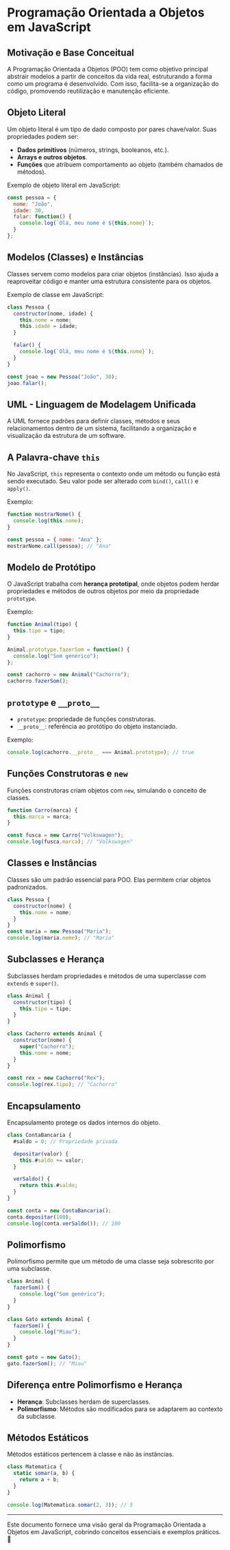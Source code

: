 # Programação Orientada a Objetos em JavaScript

## Motivação e Base Conceitual
A Programação Orientada a Objetos (POO) tem como objetivo principal abstrair modelos a partir de conceitos da vida real, estruturando a forma como um programa é desenvolvido. Com isso, facilita-se a organização do código, promovendo reutilização e manutenção eficiente.

## Objeto Literal
Um objeto literal é um tipo de dado composto por pares chave/valor. Suas propriedades podem ser:
- **Dados primitivos** (números, strings, booleanos, etc.).
- **Arrays e outros objetos**.
- **Funções** que atribuem comportamento ao objeto (também chamados de métodos).

Exemplo de objeto literal em JavaScript:
```javascript
const pessoa = {
  nome: "João",
  idade: 30,
  falar: function() {
    console.log(`Olá, meu nome é ${this.nome}`);
  }
};
```

## Modelos (Classes) e Instâncias
Classes servem como modelos para criar objetos (instâncias). Isso ajuda a reaproveitar código e manter uma estrutura consistente para os objetos.

Exemplo de classe em JavaScript:
```javascript
class Pessoa {
  constructor(nome, idade) {
    this.nome = nome;
    this.idade = idade;
  }

  falar() {
    console.log(`Olá, meu nome é ${this.nome}`);
  }
}

const joao = new Pessoa("João", 30);
joao.falar();
```

## UML - Linguagem de Modelagem Unificada
A UML fornece padrões para definir classes, métodos e seus relacionamentos dentro de um sistema, facilitando a organização e visualização da estrutura de um software.

## A Palavra-chave `this`
No JavaScript, `this` representa o contexto onde um método ou função está sendo executado. Seu valor pode ser alterado com `bind()`, `call()` e `apply()`.

Exemplo:
```javascript
function mostrarNome() {
  console.log(this.nome);
}

const pessoa = { nome: "Ana" };
mostrarNome.call(pessoa); // "Ana"
```

## Modelo de Protótipo
O JavaScript trabalha com **herança prototipal**, onde objetos podem herdar propriedades e métodos de outros objetos por meio da propriedade `prototype`.

Exemplo:
```javascript
function Animal(tipo) {
  this.tipo = tipo;
}

Animal.prototype.fazerSom = function() {
  console.log("Som genérico");
};

const cachorro = new Animal("Cachorro");
cachorro.fazerSom();
```

## `prototype` e `__proto__`
- `prototype`: propriedade de funções construtoras.
- `__proto__`: referência ao protótipo do objeto instanciado.

Exemplo:
```javascript
console.log(cachorro.__proto__ === Animal.prototype); // true
```

## Funções Construtoras e `new`
Funções construtoras criam objetos com `new`, simulando o conceito de classes.
```javascript
function Carro(marca) {
  this.marca = marca;
}

const fusca = new Carro("Volkswagen");
console.log(fusca.marca); // "Volkswagen"
```

## Classes e Instâncias
Classes são um padrão essencial para POO. Elas permitem criar objetos padronizados.
```javascript
class Pessoa {
  constructor(nome) {
    this.nome = nome;
  }
}
const maria = new Pessoa("Maria");
console.log(maria.nome); // "Maria"
```

## Subclasses e Herança
Subclasses herdam propriedades e métodos de uma superclasse com `extends` e `super()`.
```javascript
class Animal {
  constructor(tipo) {
    this.tipo = tipo;
  }
}

class Cachorro extends Animal {
  constructor(nome) {
    super("Cachorro");
    this.nome = nome;
  }
}

const rex = new Cachorro("Rex");
console.log(rex.tipo); // "Cachorro"
```

## Encapsulamento
Encapsulamento protege os dados internos do objeto.
```javascript
class ContaBancaria {
  #saldo = 0; // Propriedade privada

  depositar(valor) {
    this.#saldo += valor;
  }

  verSaldo() {
    return this.#saldo;
  }
}

const conta = new ContaBancaria();
conta.depositar(100);
console.log(conta.verSaldo()); // 100
```

## Polimorfismo
Polimorfismo permite que um método de uma classe seja sobrescrito por uma subclasse.
```javascript
class Animal {
  fazerSom() {
    console.log("Som genérico");
  }
}

class Gato extends Animal {
  fazerSom() {
    console.log("Miau");
  }
}

const gato = new Gato();
gato.fazerSom(); // "Miau"
```

## Diferença entre Polimorfismo e Herança
- **Herança**: Subclasses herdam de superclasses.
- **Polimorfismo**: Métodos são modificados para se adaptarem ao contexto da subclasse.

## Métodos Estáticos
Métodos estáticos pertencem à classe e não às instâncias.
```javascript
class Matematica {
  static somar(a, b) {
    return a + b;
  }
}

console.log(Matematica.somar(2, 3)); // 5
```

---
Este documento fornece uma visão geral da Programação Orientada a Objetos em JavaScript, cobrindo conceitos essenciais e exemplos práticos. 🚀

